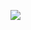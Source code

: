 ![]([https://github.com/[username]/[reponame]/blob/[branch]/image.jpg?raw=true](https://github.com/VQ350GeTsome/CEVGenerator/blob/master/GitHub/READMEimage.png))
